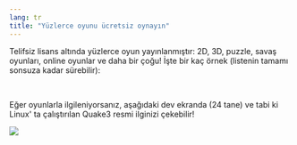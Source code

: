 ```yaml
---
lang: tr
title: "Yüzlerce oyunu ücretsiz oynayın"
---
```


Telifsiz lisans altında yüzlerce oyun yayınlanmıştır: 2D, 3D, puzzle, savaş oyunları, online oyunlar ve daha bir çoğu! İşte bir kaç örnek (listenin tamamı sonsuza kadar sürebilir):

<div id="items">



<br class="clearboth" />


Eğer oyunlarla ilgileniyorsanız, aşağıdaki dev ekranda (24 tane) ve tabi ki Linux' ta çalıştırılan Quake3 resmi ilginizi çekebilir!

<a href="Images/quake_24_screens.jpg"><img src="Images/quake_24_screens_thumbnail.jpg" /></a>




